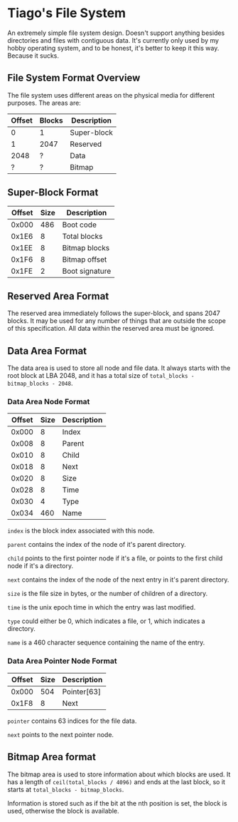 # Tiago's File System

An extremely simple file system design. Doesn't support anything besides directories and files with contiguous data. It's currently only used by my hobby operating system, and to be honest, it's better to keep it this way. Because it sucks.

## File System Format Overview

The file system uses different areas on the physical media for different purposes. The areas are:

| Offset | Blocks | Description |
| ------ | ------ | ----------- |
| 0      | 1      | Super-block |
| 1      | 2047   | Reserved    |
| 2048   | ?      | Data        |
| ?      | ?      | Bitmap      |

## Super-Block Format

| Offset | Size | Description    |
| ------ | ---- | -------------- |
| 0x000  | 486  | Boot code      |
| 0x1E6  | 8    | Total blocks   |
| 0x1EE  | 8    | Bitmap blocks  |
| 0x1F6  | 8    | Bitmap offset  |
| 0x1FE  | 2    | Boot signature |

## Reserved Area Format

The reserved area immediately follows the super-block, and spans 2047 blocks. It may be used for any number of things that are outside the scope of this specification. All data within the reserved area must be ignored.

## Data Area Format

The data area is used to store all node and file data. It always starts with the root block at LBA 2048, and it has a total size of `total_blocks - bitmap_blocks - 2048`.

### Data Area Node Format

| Offset | Size | Description |
| ------ | ---- | ----------- |
| 0x000  | 8    | Index       |
| 0x008  | 8    | Parent      |
| 0x010  | 8    | Child       |
| 0x018  | 8    | Next        |
| 0x020  | 8    | Size        |
| 0x028  | 8    | Time        |
| 0x030  | 4    | Type        |
| 0x034  | 460  | Name        |

`index` is the block index associated with this node.

`parent` contains the index of the node of it's parent directory.

`child` points to the first pointer node if it's a file, or points to the first child node if it's a directory.

`next` contains the index of the node of the next entry in it's parent directory.

`size` is the file size in bytes, or the number of children of a directory.

`time` is the unix epoch time in which the entry was last modified.

`type` could either be 0, which indicates a file, or 1, which indicates a directory.

`name` is a 460 character sequence containing the name of the entry.

### Data Area Pointer Node Format

| Offset | Size | Description |
| ------ | ---- | ----------- |
| 0x000  | 504  | Pointer[63] |
| 0x1F8  | 8    | Next        |

`pointer` contains 63 indices for the file data.

`next` points to the next pointer node.

## Bitmap Area format

The bitmap area is used to store information about which blocks are used. It has a length of `ceil(total_blocks / 4096)` and ends at the last block, so it starts at `total_blocks - bitmap_blocks`.

Information is stored such as if the bit at the nth position is set, the block is used, otherwise the block is available.

